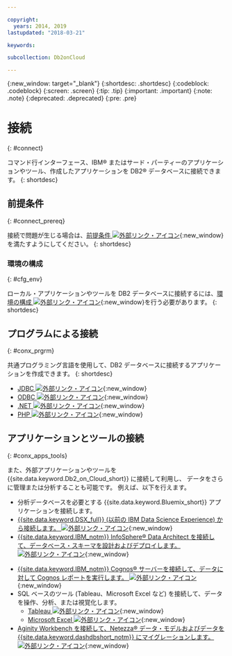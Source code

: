 ```yaml
---

copyright:
  years: 2014, 2019
lastupdated: "2018-03-21"

keywords: 

subcollection: Db2onCloud

---
```


<!-- Attribute definitions --> 
{:new_window: target="_blank"}
{:shortdesc: .shortdesc}
{:codeblock: .codeblock}
{:screen: .screen}
{:tip: .tip}
{:important: .important}
{:note: .note}
{:deprecated: .deprecated}
{:pre: .pre}

# 接続
{: #connect}

コマンド行インターフェース、IBM® またはサード・パーティーのアプリケーションやツール、作成したアプリケーションを DB2® データベースに接続できます。 
{: shortdesc}

## 前提条件
{: #connect_prereq}

接続で問題が生じる場合は、[前提条件 ![外部リンク・アイコン](../../icons/launch-glyph.svg "外部リンク・アイコン")](https://www.ibm.com/support/knowledgecenter/SS6NHC/com.ibm.swg.im.dashdb.doc/connecting/connecting_applications_to_dashdb_database.html){:new_window}を満たすようにしてください。
{: shortdesc}

### 環境の構成
{: #cfg_env}

ローカル・アプリケーションやツールを DB2 データベースに接続するには、[環境の構成 ![外部リンク・アイコン](../../icons/launch-glyph.svg "外部リンク・アイコン")](https://www.ibm.com/support/knowledgecenter/SS6NHC/com.ibm.swg.im.dashdb.doc/connecting/connect_driver_package_config.html){:new_window}を行う必要があります。 
{: shortdesc}

## プログラムによる接続
{: #conx_prgrm}

共通プログラミング言語を使用して、DB2 データベースに接続するアプリケーションを作成できます。
{: shortdesc}

<!--* [Java ![External link icon](../../icons/launch-glyph.svg "External link icon"){}{:new_window} -->
* [JDBC ![外部リンク・アイコン](../../icons/launch-glyph.svg "外部リンク・アイコン")](https://www.ibm.com/support/knowledgecenter/SS6NHC/com.ibm.swg.im.dashdb.doc/connecting/connect_connecting_jdbc_applications.html){:new_window}
* [ODBC ![外部リンク・アイコン](../../icons/launch-glyph.svg "外部リンク・アイコン")](https://www.ibm.com/support/knowledgecenter/SS6NHC/com.ibm.swg.im.dashdb.doc/connecting/connect_connecting_cli_and_odbc_applications.html){:new_window}
* [.NET ![外部リンク・アイコン](../../icons/launch-glyph.svg "外部リンク・アイコン")](https://www.ibm.com/support/knowledgecenter/SS6NHC/com.ibm.swg.im.dashdb.doc/connecting/connect_connecting__net_applications.html){:new_window}
* [PHP ![外部リンク・アイコン](../../icons/launch-glyph.svg "外部リンク・アイコン")](https://www.ibm.com/support/knowledgecenter/SS6NHC/com.ibm.swg.im.dashdb.doc/connecting/connect_connecting_php.html){:new_window}

## アプリケーションとツールの接続
{: #conx_apps_tools}

また、外部アプリケーションやツールを {{site.data.keyword.Db2_on_Cloud_short}} に接続して利用し、
データをさらに管理または分析することも可能です。 例えば、以下を行えます。
   * 分析データベースを必要とする {{site.data.keyword.Bluemix_short}} アプリケーションを接続します。
   * [{{site.data.keyword.DSX_full}} (以前の IBM Data Science Experience) から接続します。 ![外部リンク・アイコン](../../icons/launch-glyph.svg "外部リンク・アイコン")](https://datascience.ibm.com/docs/content/manage-data/create-conn.html?context=analytics&linkInPage=true){:new_window}
   * [{{site.data.keyword.IBM_notm}} InfoSphere® Data Architect を接続して、データベース・スキーマを設計およびデプロイします。 ![外部リンク・アイコン](../../icons/launch-glyph.svg "外部リンク・アイコン")](https://www.ibm.com/support/knowledgecenter/SS6NHC/com.ibm.swg.im.dashdb.doc/connecting/connect_connecting_ibm_data_architect.html){:new_window}
<!--   * Connect Esri ArcGIS to perform geospatial analytics and map publishing with your data. -->
   * [{{site.data.keyword.IBM_notm}} Cognos® サーバーを接続して、データに対して Cognos レポートを実行します。 ![外部リンク・アイコン](../../icons/launch-glyph.svg "外部リンク・アイコン")](https://www.ibm.com/support/knowledgecenter/SS6NHC/com.ibm.swg.im.dashdb.doc/connecting/connect_connecting_cognos.html){:new_window}
   * SQL ベースのツール (Tableau、Microsoft Excel など) を接続して、データを操作、分析、または視覚化します。 
       * [Tableau ![外部リンク・アイコン](../../icons/launch-glyph.svg "外部リンク・アイコン")](https://www.ibm.com/support/knowledgecenter/SS6NHC/com.ibm.swg.im.dashdb.doc/connecting/connect_connecting_tableau.html){:new_window}
       * [Microsoft Excel ![外部リンク・アイコン](../../icons/launch-glyph.svg "外部リンク・アイコン")](https://www.ibm.com/support/knowledgecenter/SS6NHC/com.ibm.swg.im.dashdb.doc/connecting/connect_connecting_excel.html){:new_window}
   * [Aginity Workbench を接続して、Netezza® データ・モデルおよびデータを {{site.data.keyword.dashdbshort_notm}} にマイグレーションします。 ![外部リンク・アイコン](../../icons/launch-glyph.svg "外部リンク・アイコン")](https://www.ibm.com/support/knowledgecenter/SS6NHC/com.ibm.swg.im.dashdb.doc/connecting/connect_connecting_aginity.html){:new_window}
